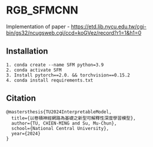 # RGB_SFMCNN
Implementation of paper - https://etd.lib.nycu.edu.tw/cgi-bin/gs32/ncugsweb.cgi/ccd=koGVez/record?r1=1&h1=0

## Installation
```
1. conda create --name SFM python=3.9
2. conda activate SFM
3. Install pytorch==2.0. && torchvision==0.15.2
4. conda install requirements.txt
```

## Citation
```
@mastersthesis{TU2024InterpretableModel,
  title={以卷積神經網路為基礎之新型可解釋性深度學習模型},
  author={TU, CHIEN-MING and Su, Mu-Chun},
  school={National Central University},
  year={2024}
}
```
